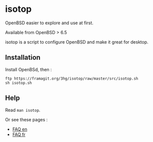 isotop
==========
OpenBSD easier to explore and use at first.

Available from OpenBSD > 6.5

isotop is a script to configure OpenBSD and make it great for desktop.

Installation
------------
Install OpenBSd, then :

	ftp https://framagit.org/3hg/isotop/raw/master/src/isotop.sh
	sh isotop.sh


Help
----

Read ``man isotop``.

Or see these pages : 

- [FAQ en](https://3hg.fr/Isos/isotop/isotop.man.html)
- [FAQ fr](https://3hg.fr/Isos/isotop/isotop-fr.man.html)

